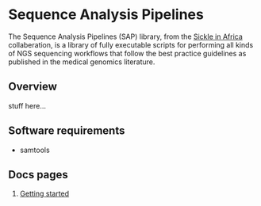 # Sequence Analysis Pipelines

The Sequence Analysis Pipelines (SAP) library, from the [Sickle in Africa](https://www.sickleinafrica.org/) collaberation, is a library of fully executable scripts for performing all kinds of NGS sequencing workflows that follow the best practice guidelines as published in the medical genomics literature. 

## Overview

stuff here...

## Software requirements

* samtools

## Docs pages

1. [Getting started](getting-started.md) 
